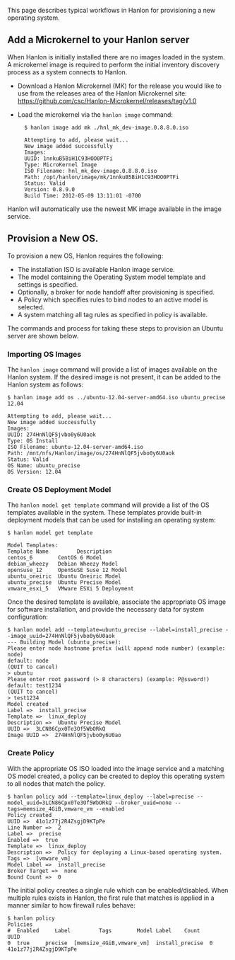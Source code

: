 This page describes typical workflows in Hanlon for provisioning a new operating system.

## Add a Microkernel to your Hanlon server

When Hanlon is initially installed there are no images loaded in the system. A microkernel image is required to perform the initial inventory discovery process as a system connects to Hanlon.

* Download a Hanlon Microkernel (MK) for the release you would like to use from the releases area of the Hanlon Microkernel site: https://github.com/csc/Hanlon-Microkernel/releases/tag/v1.0
* Load the microkernel via the `hanlon image` command:

        $ hanlon image add mk ./hnl_mk_dev-image.0.8.8.0.iso
         
        Attempting to add, please wait...
        New image added successfully
        Images:
        UUID: 1nnkuB5BiH1C93HOO0PTFi
        Type: MicroKernel Image
        ISO Filename: hnl_mk_dev-image.0.8.8.0.iso
        Path: /opt/hanlon/image/mk/1nnkuB5BiH1C93HOO0PTFi
        Status: Valid
        Version: 0.8.9.0
        Build Time: 2012-05-09 13:11:01 -0700

Hanlon will automatically use the newest MK image available in the image service.

## Provision a New OS.

To provision a new OS, Hanlon requires the following:

* The installation ISO is available Hanlon image service.
* The model containing the Operating System model template and settings is specified.
* Optionally, a broker for node handoff after provisioning is specified.
* A Policy which specifies rules to bind nodes to an active model is selected.
* A system matching all tag rules as specified in policy is available.

The commands and process for taking these steps to provision an Ubuntu server are shown below.

### Importing OS Images

The `hanlon image` command will provide a list of images available on the Hanlon system. If the desired image is not present, it can be added to the Hanlon system as follows:

    $ hanlon image add os ../ubuntu-12.04-server-amd64.iso ubuntu_precise 12.04
    
    Attempting to add, please wait...
    New image added successfully
    Images:
    UUID: 274HnNlQF5jvbo0y6U0aok
    Type: OS Install
    ISO Filename: ubuntu-12.04-server-amd64.iso
    Path: /mnt/nfs/Hanlon/image/os/274HnNlQF5jvbo0y6U0aok
    Status: Valid
    OS Name: ubuntu_precise
    OS Version: 12.04

### Create OS Deployment Model

The `hanlon model get template` command will provide a list of the OS templates available in the system. These templates provide built-in deployment models that can be used for installing an operating system:

    $ hanlon model get template
    
    Model Templates:
    Template Name         Description         
    centos_6        CentOS 6 Model            
    debian_wheezy   Debian Wheezy Model       
    opensuse_12     OpenSuSE Suse 12 Model    
    ubuntu_oneiric  Ubuntu Oneiric Model      
    ubuntu_precise  Ubuntu Precise Model      
    vmware_esxi_5   VMware ESXi 5 Deployment  

Once the desired template is available, associate the appropriate OS image for software installation, and provide the necessary data for system configuration:

    $ hanlon model add --template=ubuntu_precise --label=install_precise --image_uuid=274HnNlQF5jvbo0y6U0aok
    --- Building Model (ubuntu_precise):
    Please enter node hostname prefix (will append node number) (example: node)
    default: node
    (QUIT to cancel)
    > ubuntu
    Please enter root password (> 8 characters) (example: P@ssword!)
    default: test1234
    (QUIT to cancel)
    > test1234
    Model created
    Label =>  install_precise
    Template =>  linux_deploy
    Description =>  Ubuntu Precise Model
    UUID =>  3LCN86Cpx0Te3Of5WbORkQ
    Image UUID =>  274HnNlQF5jvbo0y6U0ao

### Create Policy

With the appropriate OS ISO loaded into the image service and a matching OS model created, a policy can be created to deploy this operating system to all nodes that match the policy.

    $ hanlon policy add --template=linux_deploy --label=precise --model_uuid=3LCN86Cpx0Te3Of5WbORkQ --broker_uuid=none --tags=memsize_4GiB,vmware_vm --enabled
    Policy created
    UUID =>  41o1z77j2R4ZsgjD9KTpPe
    Line Number =>  2
    Label =>  precise
    Enabled =>  true
    Template =>  linux_deploy
    Description =>  Policy for deploying a Linux-based operating system.
    Tags =>  [vmware_vm]
    Model Label =>  install_precise
    Broker Target =>  none
    Bound Count =>  0

The initial policy creates a single rule which can be enabled/disabled. When multiple rules exists in Hanlon, the first rule that matches is applied in a manner similar to how firewall rules behave:

    $ hanlon policy
    Policies
    #  Enabled     Label         Tags        Model Label    Count           UUID           
    0  true     precise  [memsize_4GiB,vmware_vm]  install_precise  0      41o1z77j2R4ZsgjD9KTpPe
